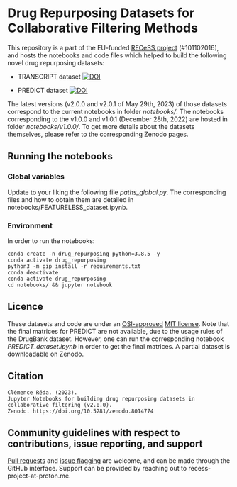 # Drug Repurposing Datasets for Collaborative Filtering Methods

This repository is a part of the EU-funded [RECeSS project](https://recess-eu-project.github.io) (#101102016), and hosts the notebooks and code files which helped to build the following novel drug repurposing datasets:

- TRANSCRIPT dataset [![DOI](https://zenodo.org/badge/DOI/10.5281/zenodo.7982969.svg)](https://doi.org/10.5281/zenodo.7982969)

- PREDICT dataset [![DOI](https://zenodo.org/badge/DOI/10.5281/zenodo.7982964.svg)](https://doi.org/10.5281/zenodo.7982964)

The latest versions (v2.0.0 and v2.0.1 of May 29th, 2023) of those datasets correspond to the current notebooks in folder *notebooks/*. The notebooks corresponding to the v1.0.0 and v1.0.1 (December 28th, 2022) are hosted in folder *notebooks/v1.0.0/*. To get more details about the datasets themselves, please refer to the corresponding Zenodo pages.

## Running the notebooks

### Global variables

Update to your liking the following file *paths_global.py*. The corresponding files and how to obtain them are detailed in notebooks/FEATURELESS_dataset.ipynb.

### Environment

In order to run the notebooks:

```
conda create -n drug_repurposing python=3.8.5 -y
conda activate drug_repurposing
python3 -m pip install -r requirements.txt
conda deactivate
conda activate drug_repurposing
cd notebooks/ && jupyter notebook
```

## Licence

These datasets and code are under an [OSI-approved](https://opensource.org/licenses/) [MIT license](https://raw.githubusercontent.com/RECeSS-EU-Project/drug-repurposing-datasets/main/LICENSE). Note that the final matrices for PREDICT are not available, due to the usage rules of the DrugBank dataset. However, one can run the corresponding notebook *PREDICT_dataset.ipynb* in order to get the final matrices. A partial dataset is downloadable on Zenodo.

## Citation

```
Clémence Réda. (2023). 
Jupyter Notebooks for building drug repurposing datasets in collaborative filtering (v2.0.0). 
Zenodo. https://doi.org/10.5281/zenodo.8014774
```

## Community guidelines with respect to contributions, issue reporting, and support

[Pull requests](https://github.com/RECeSS-EU-Project/drug-repurposing-datasets/pulls) and [issue flagging](https://github.com/RECeSS-EU-Project/drug-repurposing-datasets/issues) are welcome, and can be made through the GitHub interface. Support can be provided by reaching out to recess-project-at-proton.me.